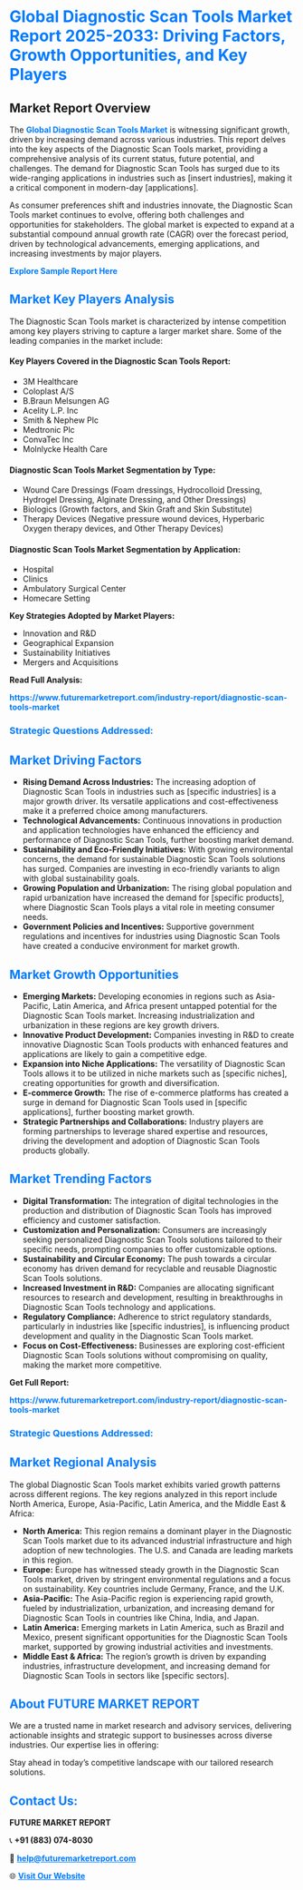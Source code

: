 <h1 style="color: #007BFF;">Global Diagnostic Scan Tools Market Report 2025-2033: Driving Factors, Growth Opportunities, and Key Players</h1>

<section id="overview">
<h2>Market Report Overview</h2>
<p>The <a href="https://www.futuremarketreport.com/industry-report/diagnostic-scan-tools-market" style="color: #007BFF; text-decoration: none;"><strong>Global Diagnostic Scan Tools Market</strong></a> is witnessing significant growth, driven by increasing demand across various industries. This report delves into the key aspects of the Diagnostic Scan Tools market, providing a comprehensive analysis of its current status, future potential, and challenges. The demand for Diagnostic Scan Tools has surged due to its wide-ranging applications in industries such as [insert industries], making it a critical component in modern-day [applications].</p>
<p>As consumer preferences shift and industries innovate, the Diagnostic Scan Tools market continues to evolve, offering both challenges and opportunities for stakeholders. The global market is expected to expand at a substantial compound annual growth rate (CAGR) over the forecast period, driven by technological advancements, emerging applications, and increasing investments by major players.</p>
</section>

<section id="overview">
<p><a href="https://www.futuremarketreport.com/request-sample/reportId=37519" style="color: #007BFF; text-decoration: none;"><strong>Explore Sample Report Here</strong></a></p>
</section>

<section id="key-players">
<h2 style="color: #007BFF;">Market Key Players Analysis</h2>
<p>The Diagnostic Scan Tools market is characterized by intense competition among key players striving to capture a larger market share. Some of the leading companies in the market include:</p>
<h4>Key Players Covered in the Diagnostic Scan Tools Report:</h4>
<ul><li>3M Healthcare</li><li>Coloplast A/S</li><li>B.Braun Melsungen AG</li><li>Acelity L.P. Inc</li><li>Smith &amp; Nephew Plc</li><li>Medtronic Plc</li><li>ConvaTec Inc</li><li>Molnlycke Health Care</li></ul>
<h4>Diagnostic Scan Tools Market Segmentation by Type:</h4>
<ul><li>Wound Care Dressings (Foam dressings, Hydrocolloid Dressing, Hydrogel Dressing, Alginate Dressing, and Other Dressings)</li><li>Biologics (Growth factors, and Skin Graft and Skin Substitute)</li><li>Therapy Devices (Negative pressure wound devices, Hyperbaric Oxygen therapy devices, and Other Therapy Devices)</li></ul>

<h4>Diagnostic Scan Tools Market Segmentation by Application:</h4>
<ul><li>Hospital</li><li>Clinics</li><li>Ambulatory Surgical Center</li><li>Homecare Setting</li></ul>
<p><strong>Key Strategies Adopted by Market Players:</strong></p>
<ul>
<li>Innovation and R&D</li>
<li>Geographical Expansion</li>
<li>Sustainability Initiatives</li>
<li>Mergers and Acquisitions</li>
</ul>
</section>

<section>
<p><strong>Read Full Analysis: </strong></p><a href="https://www.futuremarketreport.com/industry-report/diagnostic-scan-tools-market" style="color: #007BFF; text-decoration: none;"><strong>https://www.futuremarketreport.com/industry-report/diagnostic-scan-tools-market</strong></a>
<h3 style="color: #007BFF;">Strategic Questions Addressed:</h3>
</section>

<section id="driving-factors">
<h2 style="color: #007BFF;">Market Driving Factors</h2>
<ul>
<li><strong>Rising Demand Across Industries:</strong> The increasing adoption of Diagnostic Scan Tools in industries such as [specific industries] is a major growth driver. Its versatile applications and cost-effectiveness make it a preferred choice among manufacturers.</li>
<li><strong>Technological Advancements:</strong> Continuous innovations in production and application technologies have enhanced the efficiency and performance of Diagnostic Scan Tools, further boosting market demand.</li>
<li><strong>Sustainability and Eco-Friendly Initiatives:</strong> With growing environmental concerns, the demand for sustainable Diagnostic Scan Tools solutions has surged. Companies are investing in eco-friendly variants to align with global sustainability goals.</li>
<li><strong>Growing Population and Urbanization:</strong> The rising global population and rapid urbanization have increased the demand for [specific products], where Diagnostic Scan Tools plays a vital role in meeting consumer needs.</li>
<li><strong>Government Policies and Incentives:</strong> Supportive government regulations and incentives for industries using Diagnostic Scan Tools have created a conducive environment for market growth.</li>
</ul>
</section>

<section id="growth-opportunities">
<h2 style="color: #007BFF;">Market Growth Opportunities</h2>
<ul>
<li><strong>Emerging Markets:</strong> Developing economies in regions such as Asia-Pacific, Latin America, and Africa present untapped potential for the Diagnostic Scan Tools market. Increasing industrialization and urbanization in these regions are key growth drivers.</li>
<li><strong>Innovative Product Development:</strong> Companies investing in R&D to create innovative Diagnostic Scan Tools products with enhanced features and applications are likely to gain a competitive edge.</li>
<li><strong>Expansion into Niche Applications:</strong> The versatility of Diagnostic Scan Tools allows it to be utilized in niche markets such as [specific niches], creating opportunities for growth and diversification.</li>
<li><strong>E-commerce Growth:</strong> The rise of e-commerce platforms has created a surge in demand for Diagnostic Scan Tools used in [specific applications], further boosting market growth.</li>
<li><strong>Strategic Partnerships and Collaborations:</strong> Industry players are forming partnerships to leverage shared expertise and resources, driving the development and adoption of Diagnostic Scan Tools products globally.</li>
</ul>
</section>

<section id="trending-factors">
<h2 style="color: #007BFF;">Market Trending Factors</h2>
<ul>
<li><strong>Digital Transformation:</strong> The integration of digital technologies in the production and distribution of Diagnostic Scan Tools has improved efficiency and customer satisfaction.</li>
<li><strong>Customization and Personalization:</strong> Consumers are increasingly seeking personalized Diagnostic Scan Tools solutions tailored to their specific needs, prompting companies to offer customizable options.</li>
<li><strong>Sustainability and Circular Economy:</strong> The push towards a circular economy has driven demand for recyclable and reusable Diagnostic Scan Tools solutions.</li>
<li><strong>Increased Investment in R&D:</strong> Companies are allocating significant resources to research and development, resulting in breakthroughs in Diagnostic Scan Tools technology and applications.</li>
<li><strong>Regulatory Compliance:</strong> Adherence to strict regulatory standards, particularly in industries like [specific industries], is influencing product development and quality in the Diagnostic Scan Tools market.</li>
<li><strong>Focus on Cost-Effectiveness:</strong> Businesses are exploring cost-efficient Diagnostic Scan Tools solutions without compromising on quality, making the market more competitive.</li>
</ul>
</section>

<section>
<p><strong>Get Full Report: </strong></p><a href="https://www.futuremarketreport.com/industry-report/diagnostic-scan-tools-market" style="color: #007BFF; text-decoration: none;"><strong>https://www.futuremarketreport.com/industry-report/diagnostic-scan-tools-market</strong></a>
<h3 style="color: #007BFF;">Strategic Questions Addressed:</h3>
</section>


<section id="regional-analysis">
<h2 style="color: #007BFF;">Market Regional Analysis</h2>
<p>The global Diagnostic Scan Tools market exhibits varied growth patterns across different regions. The key regions analyzed in this report include North America, Europe, Asia-Pacific, Latin America, and the Middle East & Africa:</p>
<ul>
<li><strong>North America:</strong> This region remains a dominant player in the Diagnostic Scan Tools market due to its advanced industrial infrastructure and high adoption of new technologies. The U.S. and Canada are leading markets in this region.</li>
<li><strong>Europe:</strong> Europe has witnessed steady growth in the Diagnostic Scan Tools market, driven by stringent environmental regulations and a focus on sustainability. Key countries include Germany, France, and the U.K.</li>
<li><strong>Asia-Pacific:</strong> The Asia-Pacific region is experiencing rapid growth, fueled by industrialization, urbanization, and increasing demand for Diagnostic Scan Tools in countries like China, India, and Japan.</li>
<li><strong>Latin America:</strong> Emerging markets in Latin America, such as Brazil and Mexico, present significant opportunities for the Diagnostic Scan Tools market, supported by growing industrial activities and investments.</li>
<li><strong>Middle East & Africa:</strong> The region’s growth is driven by expanding industries, infrastructure development, and increasing demand for Diagnostic Scan Tools in sectors like [specific sectors].</li>
</ul>
</section>

<footer>
<h2 style="color: #007BFF;">About FUTURE MARKET REPORT</h2>
<p>We are a trusted name in market research and advisory services, delivering actionable insights and strategic support to businesses across diverse industries. Our expertise lies in offering:</p>

<p>Stay ahead in today’s competitive landscape with our tailored research solutions.</p>

<h2 style="color: #007BFF;">Contact Us:</h2>
<p><strong>FUTURE MARKET REPORT</strong></p>
<p>📞 <strong>+91 (883) 074-8030</strong></p>
<p>📧 <strong><a href="mailto:help@futuremarketreport.com" style="color: #007BFF;">help@futuremarketreport.com</a></strong></p>
<p>🌐 <strong><a href="https://www.futuremarketreport.com/" style="color: #007BFF;">Visit Our Website</a></strong></p>
</footer>